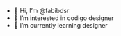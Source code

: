 - 👋 Hi, I’m @fabibdsr
- 👀 I’m interested in codigo designer
- 🌱 I’m currently learning designer


<!---
fabibdsr/fabibdsr is a ✨ special ✨ repository because its `README.md` (this file) appears on your GitHub profile.
You can click the Preview link to take a look at your changes.
--->
